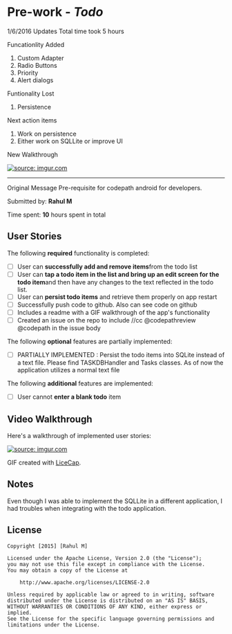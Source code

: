 # Pre-work - *Todo*


1/6/2016 Updates 
Total time took 5 hours 

Funcationlity Added 
1) Custom Adapter
2) Radio Buttons
3) Priority 
4) Alert dialogs

Funtionality Lost 
1) Persistence 

Next action items 
1) Work on persistence 
2) Either work on SQLLite or improve UI

New Walkthrough

<a href="http://imgur.com/fzeLXF5"><img src="http://i.imgur.com/fzeLXF5.gif" title="source: imgur.com" /></a>





_________________________________________________________
Original Message
Pre-requisite for codepath android for developers. 

Submitted by: **Rahul M**

Time spent: **10** hours spent in total

## User Stories

The following **required** functionality is completed:

* [ ] User can **successfully add and remove items**from the todo list
* [ ] User can **tap a todo item in the list and bring up an edit screen for the todo item**and then have any changes to the text reflected in the todo list.
* [ ] User can **persist todo items** and retrieve them properly on app restart
* [ ] Successfully push code to github. Also can see code on github
* [ ] Includes a readme with a GIF walkthrough of the app's functionality
* [ ] Created an issue on the repo to include //cc @codepathreview @codepath in the issue body

The following **optional** features are partially  implemented:

* [ ] PARTIALLY IMPLEMENTED : Persist the todo items into SQLite instead of a text file. Please find TASKDBHandler and Tasks classes. As of now the application utilizes a normal text file


The following **additional** features are implemented:

* [ ] User cannot **enter a blank todo** item

## Video Walkthrough 

Here's a walkthrough of implemented user stories:

<a href="http://imgur.com/p0Vu11f"><img src="http://i.imgur.com/p0Vu11f.gif" title="source: imgur.com" /></a>

GIF created with [LiceCap](http://www.cockos.com/licecap/).

## Notes

Even though I was able to implement the SQLLite in a different application, I had troubles when integrating with the todo application.


## License

    Copyright [2015] [Rahul M]

    Licensed under the Apache License, Version 2.0 (the "License");
    you may not use this file except in compliance with the License.
    You may obtain a copy of the License at

        http://www.apache.org/licenses/LICENSE-2.0

    Unless required by applicable law or agreed to in writing, software
    distributed under the License is distributed on an "AS IS" BASIS,
    WITHOUT WARRANTIES OR CONDITIONS OF ANY KIND, either express or implied.
    See the License for the specific language governing permissions and
    limitations under the License.
